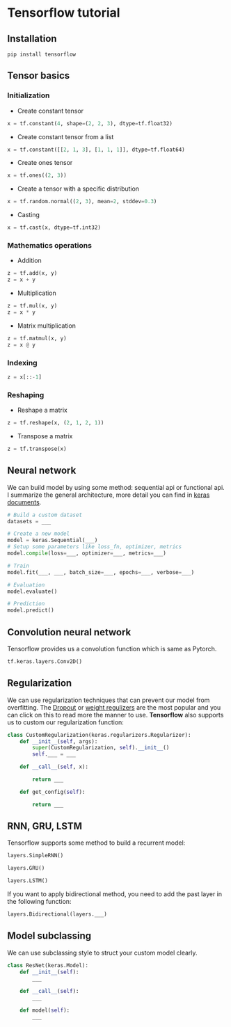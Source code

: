 # Tensorflow tutorial

## Installation
```
pip install tensorflow
```

## Tensor basics
### Initialization

- Create constant tensor
```python
x = tf.constant(4, shape=(2, 2, 3), dtype=tf.float32)
```
- Create constant tensor from a list
```python
x = tf.constant([[2, 1, 3], [1, 1, 1]], dtype=tf.float64)
```
- Create ones tensor
```python
x = tf.ones((2, 3))
```
- Create a tensor with a specific distribution
```python
x = tf.random.normal((2, 3), mean=2, stddev=0.3)
```
- Casting
```python
x = tf.cast(x, dtype=tf.int32)
```
### Mathematics operations

- Addition
```python
z = tf.add(x, y)
z = x + y
```
- Multiplication
```python
z = tf.mul(x, y)
z = x * y
```
- Matrix multiplication
```python
z = tf.matmul(x, y)
z = x @ y
```
### Indexing
```python
z = x[::-1]
```

### Reshaping

- Reshape a matrix
```python
z = tf.reshape(x, (2, 1, 2, 1))
```
- Transpose a matrix
```python
z = tf.transpose(x)
```

## Neural network
We can build model by using some method: sequential api or functional api. I summarize the general architecture, more detail 
you can find in [keras documents](https://keras.io/about/).

```python
# Build a custom dataset
datasets = ___

# Create a new model
model = keras.Sequential(___)
# Setup some parameters like loss_fn, optimizer, metrics 
model.compile(loss=___, optimizer=___, metrics=___)

# Train
model.fit(___, ___, batch_size=___, epochs=___, verbose=___)

# Evaluation
model.evaluate()

# Prediction
model.predict()
```

## Convolution neural network
Tensorflow provides us a convolution function which is same as Pytorch.
```python
tf.keras.layers.Conv2D()
```

## Regularization
We can use regularization techniques that can prevent our model from overfitting. The [Dropout](https://keras.io/api/layers/regularization_layers/dropout/) 
or [weight regulizers](https://keras.io/api/layers/regularizers/) are the most popular and you can click on this to read more the manner to use. **Tensorflow** 
also supports us to custom our regularization function:

```python
class CustomRegularization(keras.regularizers.Regularizer):
    def __init__(self, args):
        super(CustomRegularization, self).__init__()
        self.___ = ___

    def __call__(self, x):

        return ___

    def get_config(self):

        return ___
```

## RNN, GRU, LSTM
Tensorflow supports some method to build a recurrent model:
```python
layers.SimpleRNN()

layers.GRU()

layers.LSTM()
```

If you want to apply bidirectional method, you need to add the past layer 
in the following function:
```python
layers.Bidirectional(layers.___)
```

## Model subclassing
We can use subclassing style to struct your custom model clearly.
```python
class ResNet(keras.Model):
    def __init__(self):
        ___
    
    def __call__(self):
        ___

    def model(self):
        ___
```
